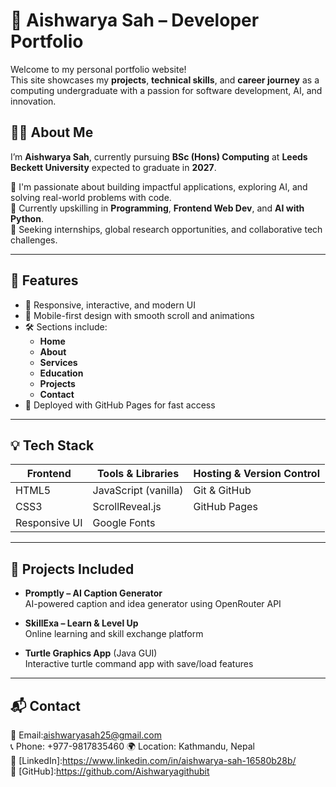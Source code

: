 # 💼 Aishwarya Sah – Developer Portfolio

Welcome to my personal portfolio website!  
This site showcases my **projects**, **technical skills**, and **career journey** as a computing undergraduate with a passion for software development, AI, and innovation.

## 👩‍💻 About Me

I’m **Aishwarya Sah**, currently pursuing **BSc (Hons) Computing** at **Leeds Beckett University** expected to graduate in **2027**.

🔭 I'm passionate about building impactful applications, exploring AI, and solving real-world problems with code.  
🌱 Currently upskilling in  **Programming**, **Frontend Web Dev**, and **AI with Python**.  
🎯 Seeking internships, global research opportunities, and collaborative tech challenges.

---

## 🚀 Features

- 🎨 Responsive, interactive, and modern UI
- 📱 Mobile-first design with smooth scroll and animations
- 🛠️ Sections include:
  - **Home**
  - **About**
  - **Services**
  - **Education**
  - **Projects**
  - **Contact**
- 💾 Deployed with GitHub Pages for fast access

---

## 💡 Tech Stack

| Frontend      | Tools & Libraries     | Hosting & Version Control |
|---------------|-----------------------|----------------------------|
| HTML5         | JavaScript (vanilla)  | Git & GitHub               |
| CSS3          | ScrollReveal.js       | GitHub Pages               |
| Responsive UI | Google Fonts          |                            |

---

## 📌 Projects Included

- **Promptly – AI Caption Generator**  
  AI-powered caption and idea generator using OpenRouter API

- **SkillExa – Learn & Level Up**  
  Online learning and skill exchange platform

- **Turtle Graphics App** (Java GUI)  
  Interactive turtle command app with save/load features


---

## 📬 Contact

📧 Email:aishwaryasah25@gmail.com  
📞 Phone: +977-9817835460 
🌍 Location: Kathmandu, Nepal  
🔗 [LinkedIn]:https://www.linkedin.com/in/aishwarya-sah-16580b28b/  
🔗 [GitHub]:https://github.com/Aishwaryagithubit


